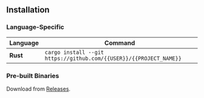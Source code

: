 ## Installation

### **Language-Specific**
| Language   | Command                                                                 |
|------------|-------------------------------------------------------------------------|
| **Rust**   | `cargo install --git https://github.com/{{USER}}/{{PROJECT_NAME}}`      |

### **Pre-built Binaries**
Download from [Releases](https://github.com/{{USER}}/{{PROJECT_NAME}}/releases).

